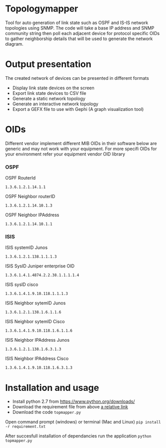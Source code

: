 # Topologymapper
Tool for auto generation of link state such as OSPF and IS-IS network topologies using SNMP. The code will take a base IP address and SNMP community string then poll each adjacent device for protocol specific OIDs to gather neighborship details that will be used to generate the network diagram.

# Output presentation
The created network of devices can be presented in different formats
- Display link state devices on the screen
- Export link state devices to CSV file
- Generate a static network topology
- Generate an interactive network topology
- Export a GEFX file to use with Gephi (A graph visualization tool)

# OIDs
Different vendor implement different MIB OIDs in their software below are generic and may not work with your equipment. For more specifi OIDs for your environment refer your equipment vendor OID library

### OSPF
 OSPF RouterId
 ```
 1.3.6.1.2.1.14.1.1
 ```
 OSPF Neighbor routerID
```
1.3.6.1.2.1.14.10.1.3
```
 OSPF Neighbor IPAddress  
```
1.3.6.1.2.1.14.10.1.1
```
### ISIS
ISIS systemID Junos  
```
1.3.6.1.2.1.138.1.1.1.3
```
ISIS SysID Juniper enterprise OID 
```
1.3.6.1.4.1.4874.2.2.38.1.1.1.1.4
```
ISIS sysID cisco
```
1.3.6.1.4.1.9.10.118.1.1.1.3
```
ISIS Neighbor sytemID Junos
```
1.3.6.1.2.1.138.1.6.1.1.6
```
ISIS Neighbor sytemID Cisco
```
1.3.6.1.4.1.9.10.118.1.6.1.1.6
```
ISIS Neighbor IPAddress Junos 
```
1.3.6.1.2.1.138.1.6.3.1.3
```
ISIS Neighbor IPAddress Cisco
```
1.3.6.1.4.1.9.10.118.1.6.3.1.3
```

# Installation and usage
- Install python 2.7 from https://www.python.org/downloads/  
- Download the requirement file from above [a relative link](requirement.txt)  
- Download the code `topmapper.py` 


Open command prompt (windows) or terminal (Mac and Linux)
`pip install -r requirement.txt`

After succesfull installation of dependancies run the application
`python topmapper.py`
